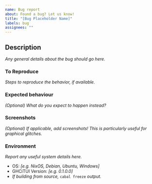 ```yaml
---
name: Bug report
about: Found a bug? Let us know!
title: "[Bug Placeholder Name]"
labels: bug
assignees: ""
---
```


## Description

_Any general details about the bug should go here._

### To Reproduce

_Steps to reproduce the behavior, if available._

### Expected behaviour

_(Optional) What do you expect to happen instead?_

### Screenshots

_(Optional) If applicable, add screenshots! This is particularly useful for graphical glitches._

### Environment

_Report any useful system details here._

- OS: _[e.g. NixOS, Debian, Ubuntu, Windows]_
- GHCiTUI Version: _[e.g. 0.1.0.0]_
- _If building from source,_ `cabal freeze` _output._
